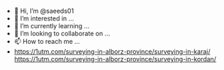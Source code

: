 - 👋 Hi, I’m @saeeds01
- 👀 I’m interested in ...
- 🌱 I’m currently learning ...
- 💞️ I’m looking to collaborate on ...
- 📫 How to reach me ...
- https://1utm.com/surveying-in-alborz-province/surveying-in-karaj/
https://1utm.com/surveying-in-alborz-province/surveying-in-kordan/

<!---
saeeds01/saeeds01 is a ✨ special ✨ repository because its `README.md` (this file) appears on your GitHub profile.
You can click the Preview link to take a look at your changes.
--->
